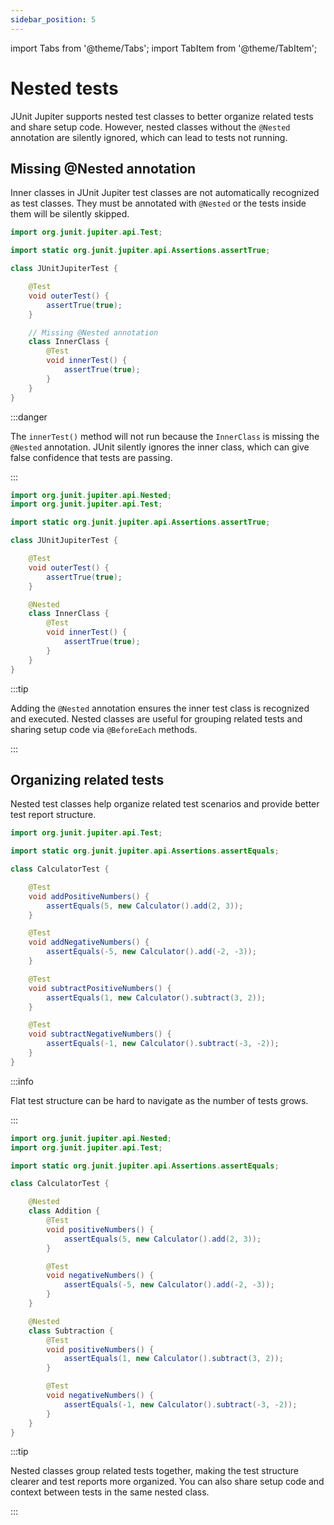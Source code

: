 ```yaml
---
sidebar_position: 5
---
```


import Tabs from '@theme/Tabs';
import TabItem from '@theme/TabItem';

# Nested tests

JUnit Jupiter supports nested test classes to better organize related tests and share setup code.
However, nested classes without the `@Nested` annotation are silently ignored, which can lead to tests not running.

## Missing @Nested annotation

Inner classes in JUnit Jupiter test classes are not automatically recognized as test classes.
They must be annotated with `@Nested` or the tests inside them will be silently skipped.

<Tabs>
<TabItem value="before" label="Before">

```java title="JUnitJupiterTest.java"
import org.junit.jupiter.api.Test;

import static org.junit.jupiter.api.Assertions.assertTrue;

class JUnitJupiterTest {

    @Test
    void outerTest() {
        assertTrue(true);
    }

    // Missing @Nested annotation
    class InnerClass {
        @Test
        void innerTest() {
            assertTrue(true);
        }
    }
}
```

:::danger

The `innerTest()` method will not run because the `InnerClass` is missing the `@Nested` annotation.
JUnit silently ignores the inner class, which can give false confidence that tests are passing.

:::

</TabItem>
<TabItem value="after" label="After">

```java title="JUnitJupiterTest.java"
import org.junit.jupiter.api.Nested;
import org.junit.jupiter.api.Test;

import static org.junit.jupiter.api.Assertions.assertTrue;

class JUnitJupiterTest {

    @Test
    void outerTest() {
        assertTrue(true);
    }

    @Nested
    class InnerClass {
        @Test
        void innerTest() {
            assertTrue(true);
        }
    }
}
```

:::tip

Adding the `@Nested` annotation ensures the inner test class is recognized and executed.
Nested classes are useful for grouping related tests and sharing setup code via `@BeforeEach` methods.

:::

</TabItem>
</Tabs>

## Organizing related tests

Nested test classes help organize related test scenarios and provide better test report structure.

<Tabs>
<TabItem value="before" label="Before">

```java title="CalculatorTest.java"
import org.junit.jupiter.api.Test;

import static org.junit.jupiter.api.Assertions.assertEquals;

class CalculatorTest {

    @Test
    void addPositiveNumbers() {
        assertEquals(5, new Calculator().add(2, 3));
    }

    @Test
    void addNegativeNumbers() {
        assertEquals(-5, new Calculator().add(-2, -3));
    }

    @Test
    void subtractPositiveNumbers() {
        assertEquals(1, new Calculator().subtract(3, 2));
    }

    @Test
    void subtractNegativeNumbers() {
        assertEquals(-1, new Calculator().subtract(-3, -2));
    }
}
```

:::info

Flat test structure can be hard to navigate as the number of tests grows.

:::

</TabItem>
<TabItem value="after" label="After">

```java title="CalculatorTest.java"
import org.junit.jupiter.api.Nested;
import org.junit.jupiter.api.Test;

import static org.junit.jupiter.api.Assertions.assertEquals;

class CalculatorTest {

    @Nested
    class Addition {
        @Test
        void positiveNumbers() {
            assertEquals(5, new Calculator().add(2, 3));
        }

        @Test
        void negativeNumbers() {
            assertEquals(-5, new Calculator().add(-2, -3));
        }
    }

    @Nested
    class Subtraction {
        @Test
        void positiveNumbers() {
            assertEquals(1, new Calculator().subtract(3, 2));
        }

        @Test
        void negativeNumbers() {
            assertEquals(-1, new Calculator().subtract(-3, -2));
        }
    }
}
```

:::tip

Nested classes group related tests together, making the test structure clearer and test reports more organized.
You can also share setup code and context between tests in the same nested class.

:::

</TabItem>
</Tabs>
